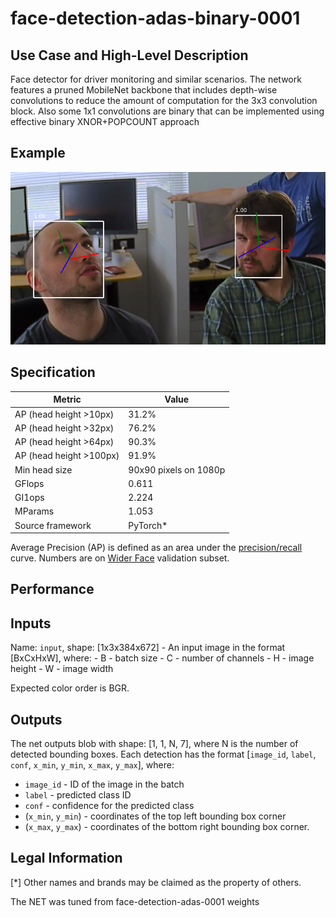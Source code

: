 # face-detection-adas-binary-0001

## Use Case and High-Level Description

Face detector for driver monitoring and similar scenarios. The network features
a pruned MobileNet backbone that includes depth-wise convolutions to reduce the
amount of computation for the 3x3 convolution block. Also some 1x1 convolutions
are binary that can be implemented using effective binary XNOR+POPCOUNT approach

## Example

![](./face-detection-adas-binary-0001.png)

## Specification

| Metric                          | Value                 |
|---------------------------------|-----------------------|
| AP (head height >10px)          | 31.2%                 |
| AP (head height >32px)          | 76.2%                 |
| AP (head height >64px)          | 90.3%                 |
| AP (head height >100px)         | 91.9%                 |
| Min head size                   | 90x90 pixels on 1080p |
| GFlops                          | 0.611                 |
| GI1ops                          | 2.224                 |
| MParams                         | 1.053                 |
| Source framework                | PyTorch*              |

Average Precision (AP) is defined as an area under the
[precision/recall](https://en.wikipedia.org/wiki/Precision_and_recall)
curve. Numbers are on
[Wider Face](http://shuoyang1213.me/WIDERFACE/) validation subset.

## Performance

## Inputs

Name: `input`, shape: [1x3x384x672] - An input image in the format [BxCxHxW],
   where:
    - B - batch size
    - C - number of channels
    - H - image height
    - W - image width

   Expected color order is BGR.

## Outputs

The net outputs blob with shape: [1, 1, N, 7], where N is the number of detected
bounding boxes. Each detection has the format
  [`image_id`, `label`, `conf`, `x_min`, `y_min`, `x_max`, `y_max`], where:
  - `image_id` - ID of the image in the batch
  - `label` - predicted class ID
  - `conf` - confidence for the predicted class
  - (`x_min`, `y_min`) - coordinates of the top left bounding box corner
  - (`x_max`, `y_max`) - coordinates of the bottom right bounding box corner.

## Legal Information
[*] Other names and brands may be claimed as the property of others.

The NET was tuned from face-detection-adas-0001 weights

